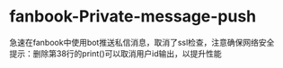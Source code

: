 # fanbook-Private-message-push
急速在fanbook中使用bot推送私信消息，取消了ssl检查，注意确保网络安全  
提示：删除第38行的print()可以取消用户id输出，以提升性能
